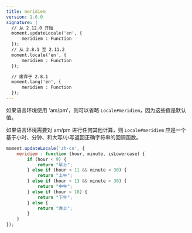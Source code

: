 ```yaml
---
title: meridiem
version: 1.6.0
signature: |
  // 从 2.12.0 开始
  moment.updateLocale('en', {
      meridiem : Function
  });
  // 从 2.8.1 至 2.11.2
  moment.locale('en', {
      meridiem : Function
  });

  // 废弃于 2.8.1
  moment.lang('en', {
      meridiem : Function
  });
---
```


如果语言环境使用 'am/pm'，则可以省略 `Locale#meridiem`，因为这些值是默认值。

如果语言环境需要对 am/pm 进行任何其他计算，则 `Locale#meridiem` 应是一个基于小时、分钟、和大写/小写返回正确字符串的回调函数。

```javascript
moment.updateLocale('zh-cn', {
    meridiem : function (hour, minute, isLowercase) {
        if (hour < 9) {
            return "早上";
        } else if (hour < 11 && minute < 30) {
            return "上午";
        } else if (hour < 13 && minute < 30) {
            return "中午";
        } else if (hour < 18) {
            return "下午";
        } else {
            return "晚上";
        }
    }
});
```


